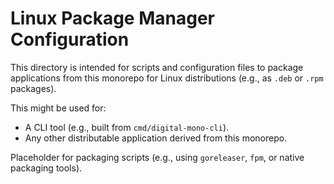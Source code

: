 # Linux Package Manager Configuration

This directory is intended for scripts and configuration files to package applications from this monorepo for Linux distributions (e.g., as `.deb` or `.rpm` packages).

This might be used for:

- A CLI tool (e.g., built from `cmd/digital-mono-cli`).
- Any other distributable application derived from this monorepo.

Placeholder for packaging scripts (e.g., using `goreleaser`, `fpm`, or native packaging tools).
